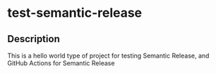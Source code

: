 # test-semantic-release

## Description

This is a hello world type of project for testing Semantic Release, and GitHub Actions for Semantic Release